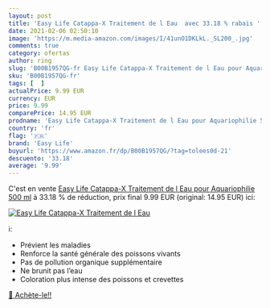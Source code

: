 ```yaml
---
layout: post
title: 'Easy Life Catappa-X Traitement de l Eau  avec 33.18 % rabais '
date: 2021-02-06 02:50:10
image: 'https://m.media-amazon.com/images/I/41unO1DKLkL._SL200_.jpg'
comments: true
category: ofertas
author: ring
slug: 'B00B1957QG-fr Easy Life Catappa-X Traitement de l Eau pour Aquariophilie...'
sku: 'B00B1957QG-fr'
tags: [  ]
actualPrice: 9.99 EUR
currency: EUR
price: 9.99
comparePrice: 14.95 EUR
prodname: 'Easy Life Catappa-X Traitement de l Eau pour Aquariophilie 500 ml'
country: 'fr'
flag: '🇫🇷'
brand: 'Easy Life'
buyurl: 'https://www.amazon.fr/dp/B00B1957QG/?tag=tolees0d-21'
descuento: '33.18'
average: '9.99'
---
```


C'est en vente [Easy Life Catappa-X Traitement de l Eau pour Aquariophilie 500 ml](https://www.amazon.fr/dp/B00B1957QG/?tag=tolees0d-21)  à  33.18 % de réduction, prix final  9.99 EUR (original: 14.95 EUR) ici:

[![Easy Life Catappa-X Traitement de l Eau ](https://m.media-amazon.com/images/I/41unO1DKLkL._SL200_.jpg)](https://www.amazon.fr/dp/B00B1957QG/?tag=tolees0d-21)

ℹ️:

- Prévient les maladies
- Renforce la santé générale des poissons vivants
- Pas de pollution organique supplémentaire
- Ne brunit pas l’eau
- Coloration plus intense des poissons et crevettes

[🛒 Achète-le!!](https://www.amazon.fr/dp/B00B1957QG/?tag=tolees0d-21)
